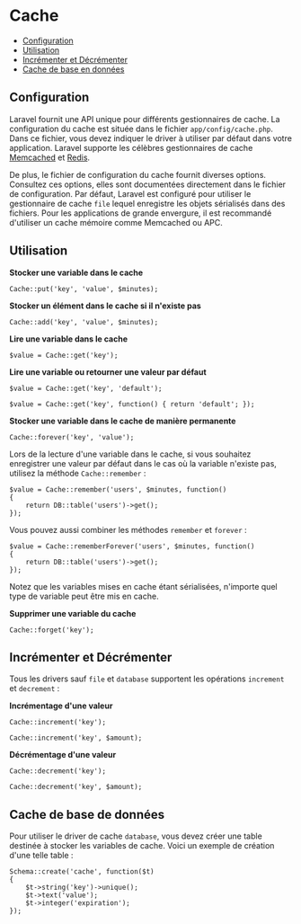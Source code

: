 # Cache

- [Configuration](#configuration)
- [Utilisation](#cache-usage)
- [Incrémenter et Décrémenter](#increments-and-decrements)
- [Cache de base en données](#database-cache)

<a name="configuration"></a>
## Configuration

Laravel fournit une API unique pour différents gestionnaires de cache. La configuration du cache est située dans le fichier `app/config/cache.php`. Dans ce fichier, vous devez indiquer le driver à utiliser par défaut dans votre application. Laravel supporte les célèbres gestionnaires de cache [Memcached](http://memcached.org) et [Redis](http://redis.io).

De plus, le fichier de configuration du cache fournit diverses options. Consultez ces options, elles sont documentées directement dans le fichier de configuration. Par défaut, Laravel est configuré pour utiliser le gestionnaire de cache `file` lequel enregistre les objets sérialisés dans des fichiers. Pour les applications de grande envergure, il est recommandé d'utiliser un cache mémoire comme Memcached ou APC. 

<a name="cache-usage"></a>
## Utilisation

**Stocker une variable dans le cache**

    Cache::put('key', 'value', $minutes);

**Stocker un élément dans le cache si il n'existe pas**

    Cache::add('key', 'value', $minutes);

**Lire une variable dans le cache**

    $value = Cache::get('key');

**Lire une variable ou retourner une valeur par défaut**

    $value = Cache::get('key', 'default');

    $value = Cache::get('key', function() { return 'default'; });

**Stocker une variable dans le cache de manière permanente**

    Cache::forever('key', 'value');

Lors de la lecture d'une variable dans le cache, si vous souhaitez enregistrer une valeur par défaut dans le cas où la variable n'existe pas, utilisez la méthode `Cache::remember` :

    $value = Cache::remember('users', $minutes, function()
    {
        return DB::table('users')->get();
    });

Vous pouvez aussi combiner les méthodes `remember` et `forever` :

    $value = Cache::rememberForever('users', $minutes, function()
    {
        return DB::table('users')->get();
    });

Notez que les variables mises en cache étant sérialisées, n'importe quel type de variable peut être mis en cache.

**Supprimer une variable du cache**

    Cache::forget('key');

<a name="increments-and-decrements"></a>
## Incrémenter et Décrémenter

Tous les drivers sauf `file` et `database` supportent les opérations `increment` et `decrement` :

**Incrémentage d'une valeur**

    Cache::increment('key');

    Cache::increment('key', $amount);

**Décrémentage d'une valeur**

    Cache::decrement('key');

    Cache::decrement('key', $amount);

<a name="database-cache"></a>
## Cache de base de données

Pour utiliser le driver de cache `database`, vous devez créer une table destinée à stocker les variables de cache. Voici un exemple de création d'une telle table :

    Schema::create('cache', function($t)
    {
        $t->string('key')->unique();
        $t->text('value');
        $t->integer('expiration');
    });
